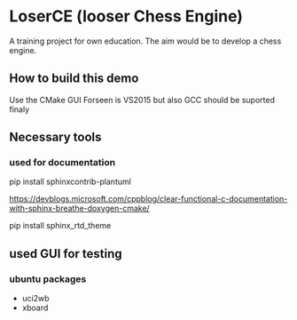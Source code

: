 # LoserCE (looser Chess Engine)

A training project for own education. The aim would be to develop a chess engine. 

## How to build this demo

Use the CMake GUI
Forseen is VS2015 but also GCC should be suported finaly

## Necessary tools

### used for documentation

pip install sphinxcontrib-plantuml

https://devblogs.microsoft.com/cppblog/clear-functional-c-documentation-with-sphinx-breathe-doxygen-cmake/

pip install sphinx_rtd_theme


## used GUI for testing

### ubuntu packages

- uci2wb
- xboard